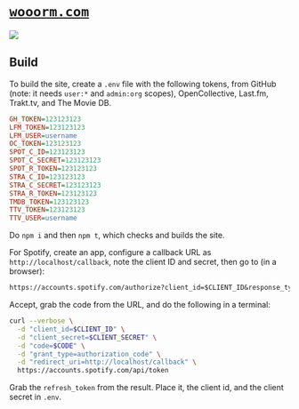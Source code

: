 # [`wooorm.com`][site]

[![][screenshot]][site]

## Build

To build the site, create a `.env` file with the following tokens, from GitHub
(note: it needs `user:*` and `admin:org` scopes), OpenCollective, Last.fm,
Trakt.tv, and The Movie DB.

```ini
GH_TOKEN=123123123
LFM_TOKEN=123123123
LFM_USER=username
OC_TOKEN=123123123
SPOT_C_ID=123123123
SPOT_C_SECRET=123123123
SPOT_R_TOKEN=123123123
STRA_C_ID=123123123
STRA_C_SECRET=123123123
STRA_R_TOKEN=123123123
TMDB_TOKEN=123123123
TTV_TOKEN=123123123
TTV_USER=username
```

Do `npm i` and then `npm t`, which checks and builds the site.

For Spotify, create an app, configure a callback URL as
`http://localhost/callback`, note the client ID and secret, then go to (in a
browser):

```txt
https://accounts.spotify.com/authorize?client_id=$CLIENT_ID&response_type=code&redirect_uri=http://localhost/callback&scope=user-top-read
```

Accept, grab the code from the URL, and do the following in a terminal:

```sh
curl --verbose \
  -d "client_id=$CLIENT_ID" \
  -d "client_secret=$CLIENT_SECRET" \
  -d "code=$CODE" \
  -d "grant_type=authorization_code" \
  -d "redirect_uri=http://localhost/callback" \
  https://accounts.spotify.com/api/token
```

Grab the `refresh_token` from the result.
Place it, the client id, and the client secret in `.env`.

[site]: https://wooorm.com

[screenshot]: screenshot.png
